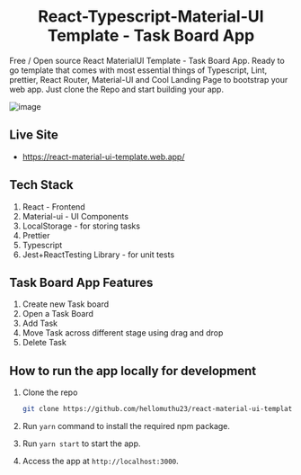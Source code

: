 
<h1 align="center">React-Typescript-Material-UI Template - Task Board App</h1>

Free / Open source React MaterialUI Template - Task Board App. Ready to go template that comes with most essential things of Typescript, Lint, prettier, React Router, Material-UI and Cool Landing Page to bootstrap your web app. Just clone the Repo and start building your app.

![image](https://user-images.githubusercontent.com/59234994/123344668-3e09ea00-d54c-11eb-9b68-9403f06a9ea9.png)


## Live Site

- <https://react-material-ui-template.web.app/>

## Tech Stack

1. React - Frontend
2. Material-ui - UI Components
3. LocalStorage - for storing tasks
4. Prettier
5. Typescript
6. Jest+ReactTesting Library - for unit tests

## Task Board App Features

1. Create new Task board
2. Open a Task Board
3. Add Task
4. Move Task across different stage using drag and drop
5. Delete Task

## How to run the app locally for development

1. Clone the repo

    ```bash
    git clone https://github.com/hellomuthu23/react-material-ui-template.git
    ```

2. Run `yarn` command to install the required npm package.
3. Run `yarn start` to start the app.
4. Access the app at `http://localhost:3000`.

